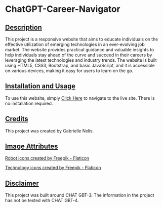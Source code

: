 # ChatGPT-Career-Navigator

## <u>**Description**</u>

This project is a responsive website that aims to educate individuals on the effective utilization of emerging technologies in an ever-evolving job market. The website provides practical guidance and valuable insights to help individuals stay ahead of the curve and succeed in their careers by leveraging the latest technologies and industry trends. The website is built using HTML5, CSS3, Bootstrap, and basic JavaScript, and it is accessible on various devices, making it easy for users to learn on the go.

## <u>**Installation and Usage**</u>

To use this website, simply <a href= "https://botanicalcoding.github.io/ChatGPT-Career-Navigator/" title="live site">Click Here</a> to navigate to the live site. There is no installation required.

## <u>**Credits**</u>

This project was created by Gabrielle Nelis. 

## <u>**Image Attributes**</u>

<a href="https://www.flaticon.com/free-icons/robot" title="robot icons">Robot icons created by Freepik - Flaticon</a>

<a href="https://www.flaticon.com/free-icons/technology" title="technology icons">Technology icons created by Freepik - Flaticon</a>

## <u>**Disclaimer**</u>

This project was built around CHAT GBT-3. The information in the project has not be tested with CHAT GBT-4. 
